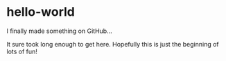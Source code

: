 # hello-world
I finally made something on GitHub...

It sure took long enough to get here.
Hopefully this is just the beginning of lots of fun!
